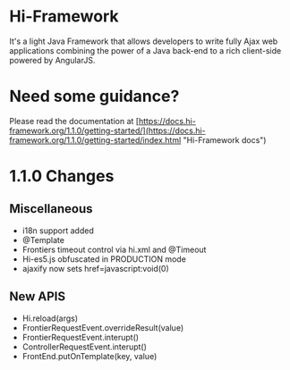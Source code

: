 # Hi-Framework
It's a light Java Framework that allows developers to write fully Ajax web applications combining the power of a Java back-end to a rich client-side powered by AngularJS.


# Need some guidance?
Please read the documentation at [https://docs.hi-framework.org/1.1.0/getting-started/](https://docs.hi-framework.org/1.1.0/getting-started/index.html "Hi-Framework docs")

# 1.1.0 Changes
## Miscellaneous
* i18n support added
* @Template 
* Frontiers timeout control via hi.xml and @Timeout
* Hi-es5.js obfuscated in PRODUCTION mode
* ajaxify now sets href=javascript:void(0)
## New APIS
* Hi.reload(args)
* FrontierRequestEvent.overrideResult(value)
* FrontierRequestEvent.interupt()
* ControllerRequestEvent.interupt()
* FrontEnd.putOnTemplate(key, value)